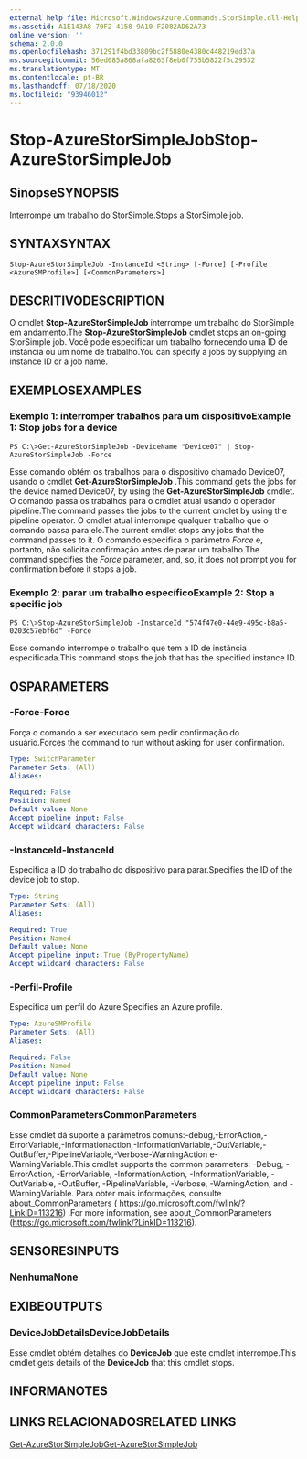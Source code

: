 ```yaml
---
external help file: Microsoft.WindowsAzure.Commands.StorSimple.dll-Help.xml
ms.assetid: A1E143A8-70F2-4158-9A10-F2082AD62A73
online version: ''
schema: 2.0.0
ms.openlocfilehash: 371291f4bd33809bc2f5880e4380c448219ed37a
ms.sourcegitcommit: 56ed085a868afa8263f8eb0f755b5822f5c29532
ms.translationtype: MT
ms.contentlocale: pt-BR
ms.lasthandoff: 07/18/2020
ms.locfileid: "93946012"
---
```

# <span data-ttu-id="a0f81-101">Stop-AzureStorSimpleJob</span><span class="sxs-lookup"><span data-stu-id="a0f81-101">Stop-AzureStorSimpleJob</span></span>

## <span data-ttu-id="a0f81-102">Sinopse</span><span class="sxs-lookup"><span data-stu-id="a0f81-102">SYNOPSIS</span></span>
<span data-ttu-id="a0f81-103">Interrompe um trabalho do StorSimple.</span><span class="sxs-lookup"><span data-stu-id="a0f81-103">Stops a StorSimple job.</span></span>

## <span data-ttu-id="a0f81-104">SYNTAX</span><span class="sxs-lookup"><span data-stu-id="a0f81-104">SYNTAX</span></span>

```
Stop-AzureStorSimpleJob -InstanceId <String> [-Force] [-Profile <AzureSMProfile>] [<CommonParameters>]
```

## <span data-ttu-id="a0f81-105">DESCRITIVO</span><span class="sxs-lookup"><span data-stu-id="a0f81-105">DESCRIPTION</span></span>
<span data-ttu-id="a0f81-106">O cmdlet **Stop-AzureStorSimpleJob** interrompe um trabalho do StorSimple em andamento.</span><span class="sxs-lookup"><span data-stu-id="a0f81-106">The **Stop-AzureStorSimpleJob** cmdlet stops an on-going StorSimple job.</span></span>
<span data-ttu-id="a0f81-107">Você pode especificar um trabalho fornecendo uma ID de instância ou um nome de trabalho.</span><span class="sxs-lookup"><span data-stu-id="a0f81-107">You can specify a jobs by supplying an instance ID or a job name.</span></span>

## <span data-ttu-id="a0f81-108">EXEMPLOS</span><span class="sxs-lookup"><span data-stu-id="a0f81-108">EXAMPLES</span></span>

### <span data-ttu-id="a0f81-109">Exemplo 1: interromper trabalhos para um dispositivo</span><span class="sxs-lookup"><span data-stu-id="a0f81-109">Example 1: Stop jobs for a device</span></span>
```
PS C:\>Get-AzureStorSimpleJob -DeviceName "Device07" | Stop-AzureStorSimpleJob -Force
```

<span data-ttu-id="a0f81-110">Esse comando obtém os trabalhos para o dispositivo chamado Device07, usando o cmdlet **Get-AzureStorSimpleJob** .</span><span class="sxs-lookup"><span data-stu-id="a0f81-110">This command gets the jobs for the device named Device07, by using the **Get-AzureStorSimpleJob** cmdlet.</span></span>
<span data-ttu-id="a0f81-111">O comando passa os trabalhos para o cmdlet atual usando o operador pipeline.</span><span class="sxs-lookup"><span data-stu-id="a0f81-111">The command passes the jobs to the current cmdlet by using the pipeline operator.</span></span>
<span data-ttu-id="a0f81-112">O cmdlet atual interrompe qualquer trabalho que o comando passa para ele.</span><span class="sxs-lookup"><span data-stu-id="a0f81-112">The current cmdlet stops any jobs that the command passes to it.</span></span>
<span data-ttu-id="a0f81-113">O comando especifica o parâmetro *Force* e, portanto, não solicita confirmação antes de parar um trabalho.</span><span class="sxs-lookup"><span data-stu-id="a0f81-113">The command specifies the *Force* parameter, and, so, it does not prompt you for confirmation before it stops a job.</span></span>

### <span data-ttu-id="a0f81-114">Exemplo 2: parar um trabalho específico</span><span class="sxs-lookup"><span data-stu-id="a0f81-114">Example 2: Stop a specific job</span></span>
```
PS C:\>Stop-AzureStorSimpleJob -InstanceId "574f47e0-44e9-495c-b8a5-0203c57ebf6d" -Force
```

<span data-ttu-id="a0f81-115">Esse comando interrompe o trabalho que tem a ID de instância especificada.</span><span class="sxs-lookup"><span data-stu-id="a0f81-115">This command stops the job that has the specified instance ID.</span></span>

## <span data-ttu-id="a0f81-116">OS</span><span class="sxs-lookup"><span data-stu-id="a0f81-116">PARAMETERS</span></span>

### <span data-ttu-id="a0f81-117">-Force</span><span class="sxs-lookup"><span data-stu-id="a0f81-117">-Force</span></span>
<span data-ttu-id="a0f81-118">Força o comando a ser executado sem pedir confirmação do usuário.</span><span class="sxs-lookup"><span data-stu-id="a0f81-118">Forces the command to run without asking for user confirmation.</span></span>

```yaml
Type: SwitchParameter
Parameter Sets: (All)
Aliases: 

Required: False
Position: Named
Default value: None
Accept pipeline input: False
Accept wildcard characters: False
```

### <span data-ttu-id="a0f81-119">-InstanceId</span><span class="sxs-lookup"><span data-stu-id="a0f81-119">-InstanceId</span></span>
<span data-ttu-id="a0f81-120">Especifica a ID do trabalho do dispositivo para parar.</span><span class="sxs-lookup"><span data-stu-id="a0f81-120">Specifies the ID of the device job to stop.</span></span>

```yaml
Type: String
Parameter Sets: (All)
Aliases: 

Required: True
Position: Named
Default value: None
Accept pipeline input: True (ByPropertyName)
Accept wildcard characters: False
```

### <span data-ttu-id="a0f81-121">-Perfil</span><span class="sxs-lookup"><span data-stu-id="a0f81-121">-Profile</span></span>
<span data-ttu-id="a0f81-122">Especifica um perfil do Azure.</span><span class="sxs-lookup"><span data-stu-id="a0f81-122">Specifies an Azure profile.</span></span>

```yaml
Type: AzureSMProfile
Parameter Sets: (All)
Aliases: 

Required: False
Position: Named
Default value: None
Accept pipeline input: False
Accept wildcard characters: False
```

### <span data-ttu-id="a0f81-123">CommonParameters</span><span class="sxs-lookup"><span data-stu-id="a0f81-123">CommonParameters</span></span>
<span data-ttu-id="a0f81-124">Esse cmdlet dá suporte a parâmetros comuns:-debug,-ErrorAction,-ErrorVariable,-Informationaction,-InformationVariable,-OutVariable,-OutBuffer,-PipelineVariable,-Verbose-WarningAction e-WarningVariable.</span><span class="sxs-lookup"><span data-stu-id="a0f81-124">This cmdlet supports the common parameters: -Debug, -ErrorAction, -ErrorVariable, -InformationAction, -InformationVariable, -OutVariable, -OutBuffer, -PipelineVariable, -Verbose, -WarningAction, and -WarningVariable.</span></span> <span data-ttu-id="a0f81-125">Para obter mais informações, consulte about_CommonParameters ( https://go.microsoft.com/fwlink/?LinkID=113216) .</span><span class="sxs-lookup"><span data-stu-id="a0f81-125">For more information, see about_CommonParameters (https://go.microsoft.com/fwlink/?LinkID=113216).</span></span>

## <span data-ttu-id="a0f81-126">SENSORES</span><span class="sxs-lookup"><span data-stu-id="a0f81-126">INPUTS</span></span>

### <span data-ttu-id="a0f81-127">Nenhuma</span><span class="sxs-lookup"><span data-stu-id="a0f81-127">None</span></span>

## <span data-ttu-id="a0f81-128">EXIBE</span><span class="sxs-lookup"><span data-stu-id="a0f81-128">OUTPUTS</span></span>

### <span data-ttu-id="a0f81-129">DeviceJobDetails</span><span class="sxs-lookup"><span data-stu-id="a0f81-129">DeviceJobDetails</span></span>
<span data-ttu-id="a0f81-130">Esse cmdlet obtém detalhes do **DeviceJob** que este cmdlet interrompe.</span><span class="sxs-lookup"><span data-stu-id="a0f81-130">This cmdlet gets details of the **DeviceJob** that this cmdlet stops.</span></span>

## <span data-ttu-id="a0f81-131">INFORMA</span><span class="sxs-lookup"><span data-stu-id="a0f81-131">NOTES</span></span>

## <span data-ttu-id="a0f81-132">LINKS RELACIONADOS</span><span class="sxs-lookup"><span data-stu-id="a0f81-132">RELATED LINKS</span></span>

[<span data-ttu-id="a0f81-133">Get-AzureStorSimpleJob</span><span class="sxs-lookup"><span data-stu-id="a0f81-133">Get-AzureStorSimpleJob</span></span>](./Get-AzureStorSimpleJob.md)


